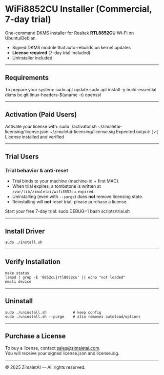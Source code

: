 # WiFi8852CU Installer (Commercial, 7-day trial)

One-command DKMS installer for Realtek **RTL8852CU** Wi-Fi on Ubuntu/Debian.

- Signed DKMS module that auto-rebuilds on kernel updates  
- **License required** (7-day trial included)  
- Uninstaller included  

---

## Requirements
To prepare your system:
    sudo apt update
    sudo apt install -y build-essential dkms bc git linux-headers-$(uname -r) openssl

---

## Activation (Paid Users)
Activate your license with:
    sudo ./activator.sh ~/zimaletai-licensing/license.json ~/zimaletai-licensing/license.sig
Expected output:
    [✓] License installed and verified

---

## Trial Users

### Trial behavior & anti-reset
- Trial binds to your machine (machine-id + first MAC).
- When trial expires, a tombstone is written at `/var/lib/zimaletai/wifi8852cu.expired`.
- Uninstalling (even with `--purge`) does **not** remove licensing state.
- Reinstalling will **not** reset trial; please purchase a license.

Start your free 7-day trial:
    sudo DEBUG=1 bash scripts/trial.sh

---

## Install Driver
    sudo ./install.sh

---

## Verify Installation
    make status
    lsmod | grep -E '8852cu|rtl8852cu' || echo "not loaded"
    nmcli device

---

## Uninstall
    sudo ./uninstall.sh            # keep config
    sudo ./uninstall.sh --purge    # also removes autoload/options

---

## Purchase a License
To buy a license, contact sales@zimaletai.com.  
You will receive your signed license.json and license.sig.

---

© 2025 ZimaletAI — All rights reserved.
